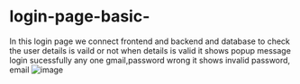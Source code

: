# login-page-basic-
In this login page we connect frontend and backend and database to check the user details is vaild or not when details is valid it shows popup message login sucessfully any one gmail,password wrong it shows invalid password, email
![image](https://github.com/user-attachments/assets/bfd923ef-5157-4cf3-aa26-1739d284adbc)

